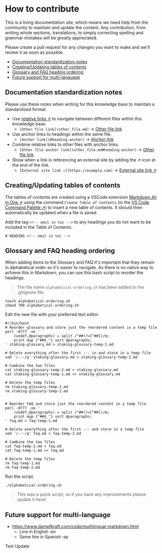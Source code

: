 # How to contribute

This is a living documentation site, which means we need help from the community to maintain and update the content. Any contribution, from writing whole sections, translations, to simply correcting spelling and grammar mistakes will be greatly appreciated.

Please create a pull request for any changes you want to make and we'll review it as soon as possible.

* [Documentation standardization notes](how-to-contribute.md#documentation-standardization-notes)
* [Creating/Updating tables of contents](how-to-contribute.md#creatingupdating-tables-of-contents)
* [Glossary and FAQ heading ordering](how-to-contribute.md#glossary-and-faq-heading-ordering)
* [Future support for multi-language](how-to-contribute.md#future-support-for-multi-language)

## Documentation standardization notes

Please use these notes when writing for this knowledge base to maintain a standardized format.

* Use [relative links ↗](https://github.blog/2013-01-31-relative-links-in-markup-files/) to navigate between different files within this knowledge base.
  * `[Other file link](other_file.md)` → [Other file link](how-to-contribute.md)
* Use anchor links to headings within the same file.
  * `[Anchor link](#heading-anchor)` → [Anchor link](how-to-contribute.md#documentation-standardization-notes)
* Combine relative links to other files with anchor links.
  * `[Other file anchor link](other_file.md#heading-anchor)` → [Other file link](how-to-contribute.md#documentation-standardization-notes)
* Show when a link is referencing an external site by adding the ↗ icon at the end of the link.
  * `[External site link ↗](https://example.com)` → [External site link ↗](https://example.com)

## Creating/Updating tables of contents

The tables of contents are created using a VSCode extension [Markdown All in One ↗](https://marketplace.visualstudio.com/items?itemName=yzhang.markdown-all-in-one) using the command `Create Table of Contents` (in the [VS Code Command Palette ↗](https://code.visualstudio.com/docs/getstarted/userinterface#\_command-palette)) to insert a new table of contents. It should then automatically be updated when a file is saved.

Add the tag `<!-- omit in toc -->` to any headings you do not want to be included in the Table of Contents.

```
# HEADING <!-- omit in toc -->
```

## Glossary and FAQ heading ordering

When adding items to the Glossary and FAQ it's important that they remain in alphabetical order so it's easier to navigate. As there is no native way to achieve this in Markdown, you can use this bash script to reorder the headings.

> The file name `alphabetical-ordering.sh` has been added to the .gitignore file.

```
touch alphabetical-ordering.sh
chmod 700 alphabetical-ordering.sh
```

Edit the new file with your preferred text editor.

```
#!/bin/bash
# Reorder glossary and store just the reordered content in a temp file
perl -0777 -ne '
    (undef,@paragraphs) = split /^##(?=[^##])/m;
    print map {"##$_"} sort @paragraphs;
' staking-glossary.md > staking-glossary-temp-1.md

# Delete everything after the first --- in and store in a temp file
sed '/---/q' staking-glossary.md > staking-glossary-temp-2.md

# Combine the two files
cat staking-glossary-temp-2.md > staking-glossary.md
cat staking-glossary-temp-1.md >> staking-glossary.md

# Delete the temp files
rm staking-glossary-temp-1.md
rm staking-glossary-temp-2.md


# Reorder FAQ and store just the reordered content in a temp file
perl -0777 -ne '
    (undef,@paragraphs) = split /^##(?=[^##])/m;
    print map {"##$_"} sort @paragraphs;
' faq.md > faq-temp-1.md

# Delete everything after the first --- and store in a temp file
sed '/---/q' faq.md > faq-temp-2.md

# Combine the two files
cat faq-temp-2.md > faq.md
cat faq-temp-1.md >> faq.md

# Delete the temp files
rm faq-temp-1.md
rm faq-temp-2.md
```

Run the script.

```
./alphabetical-ordering.sh
```

> This was a quick script, so if you have any improvements please update it here!

## Future support for multi-language

* https://www.dampfkraft.com/code/multilingual-markdown.html
  * Line in English :en
  * Same line in Spanish :sp



Test Update
